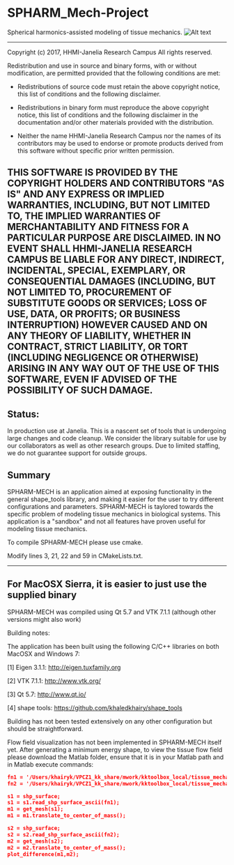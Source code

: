 # SPHARM_Mech-Project
Spherical harmonics-assisted modeling of tissue mechanics.
![Alt text](https://github.com/khaledkhairy/SPHARM_Mech-Project/blob/master/clips/Screen%20Shot%202017-07-06%20at%209.25.56%20AM.png "SPHARM-MECH screenshot")

-----------------------------------------------------------------------------
Copyright (c) 2017, HHMI-Janelia Research Campus All rights reserved.

Redistribution and use in source and binary forms, with or without modification, 
are permitted provided that the following conditions are met:

* Redistributions of source code must retain the above copyright
  notice, this list of conditions and the following disclaimer.
  
* Redistributions in binary form must reproduce the above copyright
  notice, this list of conditions and the following disclaimer in the
  documentation and/or other materials provided with the distribution.
  
* Neither the name HHMI-Janelia Research Campus nor the
  names of its contributors may be used to endorse or promote products
  derived from this software without specific prior written permission.

THIS SOFTWARE IS PROVIDED BY THE COPYRIGHT HOLDERS AND CONTRIBUTORS "AS IS" 
AND ANY EXPRESS OR IMPLIED WARRANTIES, INCLUDING, BUT NOT LIMITED TO, THE 
IMPLIED WARRANTIES OF MERCHANTABILITY AND FITNESS FOR A PARTICULAR PURPOSE 
ARE DISCLAIMED. IN NO EVENT SHALL HHMI-JANELIA RESEARCH CAMPUS BE LIABLE 
FOR ANY DIRECT, INDIRECT, INCIDENTAL, SPECIAL, EXEMPLARY, OR CONSEQUENTIAL 
DAMAGES (INCLUDING, BUT NOT LIMITED TO, PROCUREMENT OF SUBSTITUTE GOODS OR 
SERVICES; LOSS OF USE, DATA, OR PROFITS; OR BUSINESS INTERRUPTION) HOWEVER 
CAUSED AND ON ANY THEORY OF LIABILITY, WHETHER IN CONTRACT, STRICT LIABILITY, 
OR TORT (INCLUDING NEGLIGENCE OR OTHERWISE) ARISING IN ANY WAY OUT OF THE USE 
OF THIS SOFTWARE, EVEN IF ADVISED OF THE POSSIBILITY OF SUCH DAMAGE.
------------------------------------------------------------------------------

## Status: 
In production use at Janelia. This is a nascent set of tools that is undergoing large changes and code cleanup. We consider the library suitable for use by our collaborators as well as other research groups. Due to limited staffing, we do not guarantee support for outside groups.

## Summary

SPHARM-MECH is an application aimed at exposing functionality in the general shape_tools library, and making it easier for the user to try different configurations and parameters. SPHARM-MECH is taylored towards the specific problem of modeling tissue mechanics in biological systems. This application is a "sandbox" and not all features have proven useful for modeling tissue mechanics.

To compile SPHARM-MECH please use cmake.

Modify lines 3, 21, 22 and 59 in CMakeLists.txt.

----------------------------------------------------------------------------------
For MacOSX Sierra, it is easier to just use the supplied binary
----------------------------------------------------------------------------------
SPHARM-MECH was compiled using Qt 5.7 and VTK 7.1.1 (although other versions might also work)

Building notes:

The application has been built using the following C/C++ libraries on both MacOSX and Windows 7:

[1] Eigen 3.1.1: http://eigen.tuxfamily.org

[2] VTK 7.1.1: http://www.vtk.org/

[3] Qt 5.7: http://www.qt.io/

[4] shape tools: https://github.com/khaledkhairy/shape_tools

Building has not been tested extensively on any other configuration but should be straightforward.

Flow field visualization has not been implemented in SPHARM-MECH itself yet.
After generating a minimum energy shape, to view the tissue flow field please download the Matlab folder, ensure that it is in your Matlab path and in Matlab execute commands:

```json
fn1 = '/Users/khairyk/VPCZ1_kk_share/mwork/kktoolbox_local/tissue_mechanics_kktoolbox/Fly_embryo_Berkeley_stage5_last_Lmax80_with_dorsal_L56.shp3';
fn2 = '/Users/khairyk/VPCZ1_kk_share/mwork/kktoolbox_local/tissue_mechanics_kktoolbox/vfi_result.shp3';

s1 = shp_surface;
s1 = s1.read_shp_surface_ascii(fn1);
m1 = get_mesh(s1);
m1 = m1.translate_to_center_of_mass();

s2 = shp_surface;
s2 = s2.read_shp_surface_ascii(fn2);
m2 = get_mesh(s2);
m2 = m2.translate_to_center_of_mass();
plot_difference(m1,m2);
```
